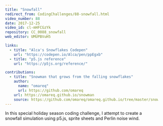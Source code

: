 ```yaml
---
title: "Snowfall"
redirect_from: CodingChallenges/88-snowfall.html
video_number: 88
date: 2017-12-25
video_id: cl-mHFCGzYk
repository: CC_0088_snowfall
web_editor: UMUPBVuH5

links:
  - title: "Alca's Snowflakes Codepen"
    url: "https://codepen.io/Alca/pen/ppEgxb"
  - title: "p5.js reference"
    url: "https://p5js.org/reference/"

contributions:
  - title: "Snowman that grows from the falling snowflakes"
    author:
      name: "omareq"
      url: https://github.com/omareq
    url: https://omareq.github.io/snowman
    source: https://github.com/omareq/omareq.github.io/tree/master/snowman
---
```


In this special holiday season coding challenge, I attempt to create a snowfall simulation using p5.js, sprite sheets and Perlin noise wind.
